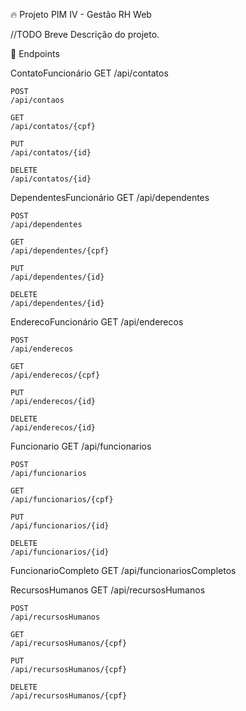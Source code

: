 🔥 Projeto PIM IV - Gestão RH Web

//TODO Breve Descrição do projeto.

🔗 Endpoints

  ContatoFuncionário
    GET
    /api/contatos

    POST
    /api/contaos

    GET
    /api/contatos/{cpf}

    PUT
    /api/contatos/{id}

    DELETE
    /api/contatos/{id}

  DependentesFuncionário
    GET
    /api/dependentes

    POST
    /api/dependentes

    GET
    /api/dependentes/{cpf}

    PUT
    /api/dependentes/{id}

    DELETE
    /api/dependentes/{id}

  EnderecoFuncionário
    GET
    /api/enderecos

    POST
    /api/enderecos

    GET
    /api/enderecos/{cpf}

    PUT
    /api/enderecos/{id}

    DELETE
    /api/enderecos/{id}

  Funcionario
    GET
    /api/funcionarios

    POST
    /api/funcionarios

    GET
    /api/funcionarios/{cpf}

    PUT
    /api/funcionarios/{id}

    DELETE
    /api/funcionarios/{id}

  FuncionarioCompleto
    GET
    /api/funcionariosCompletos

  RecursosHumanos
    GET
    /api/recursosHumanos

    POST
    /api/recursosHumanos

    GET
    /api/recursosHumanos/{cpf}

    PUT
    /api/recursosHumanos/{cpf}

    DELETE
    /api/recursosHumanos/{cpf}
